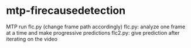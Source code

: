 # mtp-firecausedetection
MTP 
run flc.py (change frame path accordingly)
flc.py: analyze one frame at a time and make progressive predictions
flc2.py: give prediction after iterating on the video

